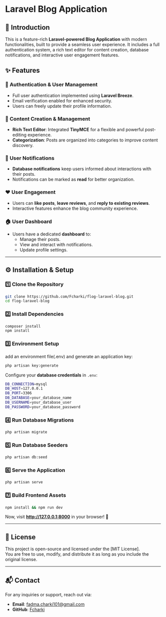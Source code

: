 # Laravel Blog Application

## 🚀 Introduction
This is a feature-rich **Laravel-powered Blog Application** with modern functionalities, built to provide a seamless user experience. It includes a full authentication system, a rich text editor for content creation, database notifications, and interactive user engagement features.

## ✨ Features

### 🔐 **Authentication & User Management**
- Full user authentication implemented using **Laravel Breeze**.
- Email verification enabled for enhanced security.
- Users can freely update their profile information.

### 📝 **Content Creation & Management**
- **Rich Text Editor**: Integrated **TinyMCE** for a flexible and powerful post-editing experience.
- **Categorization**: Posts are organized into categories to improve content discovery.

### 🔔 **User Notifications**
- **Database notifications** keep users informed about interactions with their posts.
- Notifications can be marked as **read** for better organization.

### ❤️ **User Engagement**
- Users can **like posts**, **leave reviews**, and **reply to existing reviews**.
- Interactive features enhance the blog community experience.

### 🏠 **User Dashboard**
- Users have a dedicated **dashboard** to:
  - Manage their posts.
  - View and interact with notifications.
  - Update profile settings.

---

## ⚙️ Installation & Setup

### **1️⃣ Clone the Repository**
```sh
git clone https://github.com/Fcharki/flog-laravel-blog.git
cd flog-laravel-blog
```

### **2️⃣ Install Dependencies**
```sh
composer install
npm install
```

### **3️⃣ Environment Setup**
add an environment file(.env) and generate an application key:
```sh
php artisan key:generate
```
Configure your **database credentials** in `.env`:
```sh
DB_CONNECTION=mysql
DB_HOST=127.0.0.1
DB_PORT=3306
DB_DATABASE=your_database_name
DB_USERNAME=your_database_user
DB_PASSWORD=your_database_password
```

### **4️⃣ Run Database Migrations**
```sh
php artisan migrate
```

### **5️⃣ Run Database Seeders**
```sh
php artisan db:seed
```


### **6️⃣ Serve the Application**
```sh
php artisan serve
```

### **7️⃣ Build Frontend Assets**
```sh
npm install && npm run dev
```

Now, visit **http://127.0.0.1:8000** in your browser! 🚀

---

## 📜 License
This project is open-source and licensed under the [MIT License].  
You are free to use, modify, and distribute it as long as you include the original license.

---

## 📬 Contact
For any inquiries or support, reach out via:
- **Email**: fadma.charki101@gmail.com
- **GitHub**: [Fcharki](https://github.com/Fcharki/)

